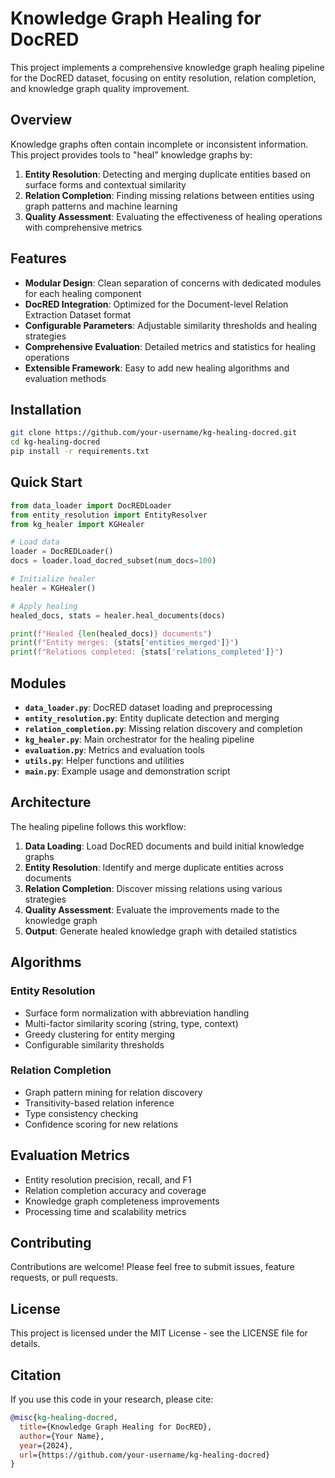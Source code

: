 # Knowledge Graph Healing for DocRED

This project implements a comprehensive knowledge graph healing pipeline for the DocRED dataset, focusing on entity resolution, relation completion, and knowledge graph quality improvement.

## Overview

Knowledge graphs often contain incomplete or inconsistent information. This project provides tools to "heal" knowledge graphs by:

1. **Entity Resolution**: Detecting and merging duplicate entities based on surface forms and contextual similarity
2. **Relation Completion**: Finding missing relations between entities using graph patterns and machine learning
3. **Quality Assessment**: Evaluating the effectiveness of healing operations with comprehensive metrics

## Features

- **Modular Design**: Clean separation of concerns with dedicated modules for each healing component
- **DocRED Integration**: Optimized for the Document-level Relation Extraction Dataset format
- **Configurable Parameters**: Adjustable similarity thresholds and healing strategies
- **Comprehensive Evaluation**: Detailed metrics and statistics for healing operations
- **Extensible Framework**: Easy to add new healing algorithms and evaluation methods

## Installation

```bash
git clone https://github.com/your-username/kg-healing-docred.git
cd kg-healing-docred
pip install -r requirements.txt
```

## Quick Start

```python
from data_loader import DocREDLoader
from entity_resolution import EntityResolver
from kg_healer import KGHealer

# Load data
loader = DocREDLoader()
docs = loader.load_docred_subset(num_docs=100)

# Initialize healer
healer = KGHealer()

# Apply healing
healed_docs, stats = healer.heal_documents(docs)

print(f"Healed {len(healed_docs)} documents")
print(f"Entity merges: {stats['entities_merged']}")
print(f"Relations completed: {stats['relations_completed']}")
```

## Modules

- **`data_loader.py`**: DocRED dataset loading and preprocessing
- **`entity_resolution.py`**: Entity duplicate detection and merging
- **`relation_completion.py`**: Missing relation discovery and completion
- **`kg_healer.py`**: Main orchestrator for the healing pipeline
- **`evaluation.py`**: Metrics and evaluation tools
- **`utils.py`**: Helper functions and utilities
- **`main.py`**: Example usage and demonstration script

## Architecture

The healing pipeline follows this workflow:

1. **Data Loading**: Load DocRED documents and build initial knowledge graphs
2. **Entity Resolution**: Identify and merge duplicate entities across documents
3. **Relation Completion**: Discover missing relations using various strategies
4. **Quality Assessment**: Evaluate the improvements made to the knowledge graph
5. **Output**: Generate healed knowledge graph with detailed statistics

## Algorithms

### Entity Resolution
- Surface form normalization with abbreviation handling
- Multi-factor similarity scoring (string, type, context)
- Greedy clustering for entity merging
- Configurable similarity thresholds

### Relation Completion
- Graph pattern mining for relation discovery
- Transitivity-based relation inference
- Type consistency checking
- Confidence scoring for new relations

## Evaluation Metrics

- Entity resolution precision, recall, and F1
- Relation completion accuracy and coverage
- Knowledge graph completeness improvements
- Processing time and scalability metrics

## Contributing

Contributions are welcome! Please feel free to submit issues, feature requests, or pull requests.

## License

This project is licensed under the MIT License - see the LICENSE file for details.

## Citation

If you use this code in your research, please cite:

```bibtex
@misc{kg-healing-docred,
  title={Knowledge Graph Healing for DocRED},
  author={Your Name},
  year={2024},
  url={https://github.com/your-username/kg-healing-docred}
}
```

